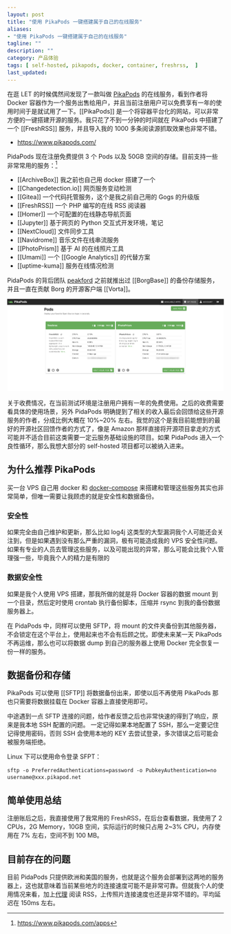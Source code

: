 ```yaml
---
layout: post
title: "使用 PikaPods 一键搭建属于自己的在线服务"
aliases: 
- "使用 PikaPods 一键搭建属于自己的在线服务"
tagline: ""
description: ""
category: 产品体验
tags: [ self-hosted, pikapods, docker, container, freshrss,  ]
last_updated:
---
```


在逛 LET 的时候偶然间发现了一款叫做 [PikaPods](https://www.pikapods.com/) 的在线服务，看到作者将 Docker 容器作为一个服务出售给用户，并且当前注册用户可以免费享有一年的使用时间于是就试用了一下。[[PikaPods]] 是一个将容器平台化的网站，可以非常方便的一键搭建开源的服务。我只花了不到一分钟的时间就在 PikaPods 中搭建了一个 [[FreshRSS]] 服务，并且导入我的 1000 多条阅读源抓取效果也非常不错。

- <https://www.pikapods.com/>

PidaPods 现在注册免费提供 3 个 Pods 以及 50GB 空间的存储。目前支持一些非常常用的服务：[^1]

[^1]: <https://www.pikapods.com/apps>

- [[ArchiveBox]] 我之前也自己用 docker 搭建了一个
- [[Changedetection.io]] 网页服务变动检测
- [[Gitea]] 一个代码托管服务，这个是我之前自己用的 Gogs 的升级版
- [[FreshRSS]] 一个 PHP 编写的在线 RSS 阅读器
- [[Homer]] 一个可配置的在线静态导航页面
- [[Jupyter]] 基于网页的 Python 交互式开发环境，笔记
- [[NextCloud]] 文件同步工具
- [[Navidrome]] 音乐文件在线串流服务
- [[PhotoPrism]] 基于 AI 的在线照片工具
- [[Umami]] 一个 [[Google Analytics]] 的代替方案
- [[uptime-kuma]] 服务在线情况检测 

PidaPods 的背后团队 [peakford](https://www.peakford.com/) 之前就推出过 [[BorgBase]] 的备份存储服务，并且一直在贡献 Borg 的开源客户端 [[Vorta]]。

![pikapods dashboard](/assets/pikapods-dashboard-20220130205323.png)

关于收费情况，在当前测试环境是注册用户拥有一年的免费使用。之后的收费需要看具体的使用场景，另外 PidaPods 明确提到了相关的收入最后会回馈给这些开源服务的作者，分成比例大概在 10%~20% 左右。我觉的这个是我目前能想到的最好的开源社区回馈作者的方式了，像是 Amazon 那样直接将开源项目拿走的方式可能并不适合目前这类需要一定云服务基础设施的项目。如果 PidaPods 进入一个良性循环，那么我想大部分的 self-hosted 项目都可以被纳入进来。

## 为什么推荐 PikaPods
买一台 VPS 自己用 docker 和 [docker-compose](https://github.com/einverne/dockerfile) 来搭建和管理这些服务其实也非常简单，但唯一需要让我顾虑的就是安全性和数据备份。

### 安全性
如果完全由自己维护和更新，那么比如 log4j 这类型的大型漏洞我个人可能还会关注到，但是如果遇到没有那么严重的漏洞，极有可能造成我的 VPS 安全性问题。如果有专业的人员去管理这些服务，以及可能出现的异常，那么可能会比我个人管理强一些，毕竟我个人的精力是有限的

### 数据安全性
如果是我个人使用 VPS 搭建，那我所做的就是将 Docker 容器的数据 mount 到一个目录，然后定时使用 crontab 执行备份脚本，压缩并 rsync 到我的备份数据服务器上。

在 PidaPods 中，同样可以使用 SFTP，将 mount 的文件夹备份到其他服务器，不会锁定在这个平台上，使用起来也不会有后顾之忧。即使未来某一天 PikaPods 不再运维，那么也可以将数据 dump 到自己的服务器上使用 Docker 完全恢复一份一样的服务。

## 数据备份和存储

PikaPods 可以使用 [[SFTP]] 将数据备份出来，即使以后不再使用 PikaPods 那也只需要将数据挂载在 Docker 容器上直接使用即可。

中途遇到一点 SFTP 连接的问题，给作者反馈之后也非常快速的得到了响应，原来是我本地 SSH 配置的问题。 一定记得如果本地配置了 SSH，那么一定要记住记得使用密码，否则 SSH 会使用本地的 KEY 去尝试登录，多次错误之后可能会被服务端拒绝。

Linux 下可以使用命令登录 SFPT：

    sftp -o PreferredAuthentications=password -o PubkeyAuthentication=no username@xxx.pikapod.net


## 简单使用总结
注册账后之后，我直接使用了我常用的 FreshRSS，在后台查看数据，我使用了 2 CPUs，2G Memory，10GB 空间，实际运行的时候只占用 2~3% CPU，内存使用在 7% 左右，空间不到 100 MB。


## 目前存在的问题
目前 PidaPods 只提供欧洲和美国的服务，也就是这个服务会部署到这两地的服务器上，这也就意味着当前某些地方的连接速度可能不是非常可靠。但就我个人的使用情况来看，加上[代理](https://board.gtk.pw) 阅读 RSS，上传照片连接速度也还是非常不错的。平均延迟在 150ms 左右。


